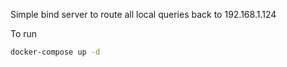Simple bind server to route all local queries back to 192.168.1.124

To run 
```bash
docker-compose up -d
```
